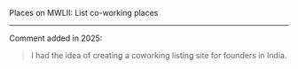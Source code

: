 Places on MWLII: List co-working places

---

Comment added in 2025:

> I had the idea of creating a coworking listing site for founders in India.
